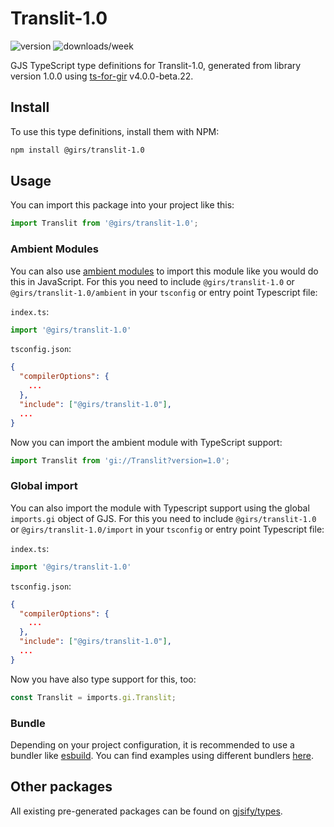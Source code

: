 
# Translit-1.0

![version](https://img.shields.io/npm/v/@girs/translit-1.0)
![downloads/week](https://img.shields.io/npm/dw/@girs/translit-1.0)


GJS TypeScript type definitions for Translit-1.0, generated from library version 1.0.0 using [ts-for-gir](https://github.com/gjsify/ts-for-gir) v4.0.0-beta.22.


## Install

To use this type definitions, install them with NPM:
```bash
npm install @girs/translit-1.0
```

## Usage

You can import this package into your project like this:
```ts
import Translit from '@girs/translit-1.0';
```

### Ambient Modules

You can also use [ambient modules](https://github.com/gjsify/ts-for-gir/tree/main/packages/cli#ambient-modules) to import this module like you would do this in JavaScript.
For this you need to include `@girs/translit-1.0` or `@girs/translit-1.0/ambient` in your `tsconfig` or entry point Typescript file:

`index.ts`:
```ts
import '@girs/translit-1.0'
```

`tsconfig.json`:
```json
{
  "compilerOptions": {
    ...
  },
  "include": ["@girs/translit-1.0"],
  ...
}
```

Now you can import the ambient module with TypeScript support: 

```ts
import Translit from 'gi://Translit?version=1.0';
```

### Global import

You can also import the module with Typescript support using the global `imports.gi` object of GJS.
For this you need to include `@girs/translit-1.0` or `@girs/translit-1.0/import` in your `tsconfig` or entry point Typescript file:

`index.ts`:
```ts
import '@girs/translit-1.0'
```

`tsconfig.json`:
```json
{
  "compilerOptions": {
    ...
  },
  "include": ["@girs/translit-1.0"],
  ...
}
```

Now you have also type support for this, too:

```ts
const Translit = imports.gi.Translit;
```

### Bundle

Depending on your project configuration, it is recommended to use a bundler like [esbuild](https://esbuild.github.io/). You can find examples using different bundlers [here](https://github.com/gjsify/ts-for-gir/tree/main/examples).

## Other packages

All existing pre-generated packages can be found on [gjsify/types](https://github.com/gjsify/types).

